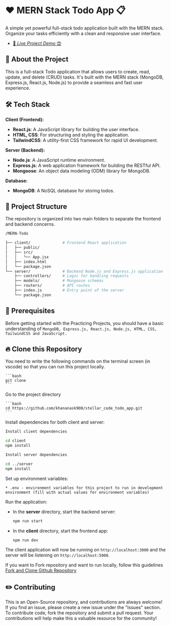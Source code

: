 # ❤️ MERN Stack Todo App 📋

A simple yet powerful full-stack todo application built with the MERN stack. Organize your tasks efficiently with a clean and responsive user interface.

- [🚀 _Live Project Demo_ 😍](https://mern-todofy.netlify.app/)

## 🚀 About the Project

This is a full-stack Todo application that allows users to create, read, update, and delete (CRUD) tasks. It's built with the MERN stack (MongoDB, Express.js, React.js, Node.js) to provide a seamless and fast user experience.

## 🛠️ Tech Stack

**Client (Frontend):**

- **React.js**: A JavaScript library for building the user interface.
- **HTML, CSS**: For structuring and styling the application.
- **TailwindCSS**: A utility-first CSS framework for rapid UI development.

**Server (Backend):**

- **Node.js**: A JavaScript runtime environment.
- **Express.js**: A web application framework for building the RESTful API.
- **Mongoose**: An object data modeling (ODM) library for MongoDB.

**Database:**

- **MongoDB**: A NoSQL database for storing todos.

## 🌱 Project Structure

The repository is organized into two main folders to separate the frontend and backend concerns.

```bash
/MERN-Todo

├── client/              # Frontend React application
│   ├── public/
│   ├── src/
│   │   └── App.jsx
│   ├── index.html
│   └── package.json
└── server/              # Backend Node.js and Express.js application
    ├── controllers/     # Logic for handling requests
    ├── models/          # Mongoose schemas
    ├── routers/         # API routes
    ├── index.js         # Entry point of the server
    └── package.json
```

## 🎻 Prerequisites

Before getting started with the Practicing Projects, you should have a basic understanding of `MongoDB, Express.js, React.js, Node.js, HTML, CSS, TailwindCSS and JavaScript.`

## 🔥 Clone this Repository

You need to write the following commands on the terminal screen (in vscode) so that you can run this project locally.

    ```bash
    git clone 
    ```

Go to the project directory

    ```bash
    cd https://github.com/khananask908/stellar_code_todo_app.git
    ```

Install dependencies for both client and server:

```bash
Install client dependencies

cd client
npm install

Install server dependencies

cd ../server
npm install
```

Set up environment variables:

    * .env - environment variables for this project to run in development environment (fill with actual values for environment variables)

Run the application:

- In the **server** directory, start the backend server:

  ```bash
  npm run start
  ```

- In the **client** directory, start the frontend app:
  ```bash
  npm run dev
  ```

The client application will now be running on `http://localhost:3000` and the server will be listening on `http://localhost:5000`.

If you want to Fork repository and want to run locally, follow this guidelines [Fork and Clone Github Repository](https://docs.github.com/en/get-started/quickstart/fork-a-repo)

## ✏️ Contributing

This is an Open-Source repository, and contributions are always welcome! If you find an issue, please create a new issue under the "Issues" section. To contribute code, fork the repository and submit a pull request. Your contributions will help make this a valuable resource for the community!





